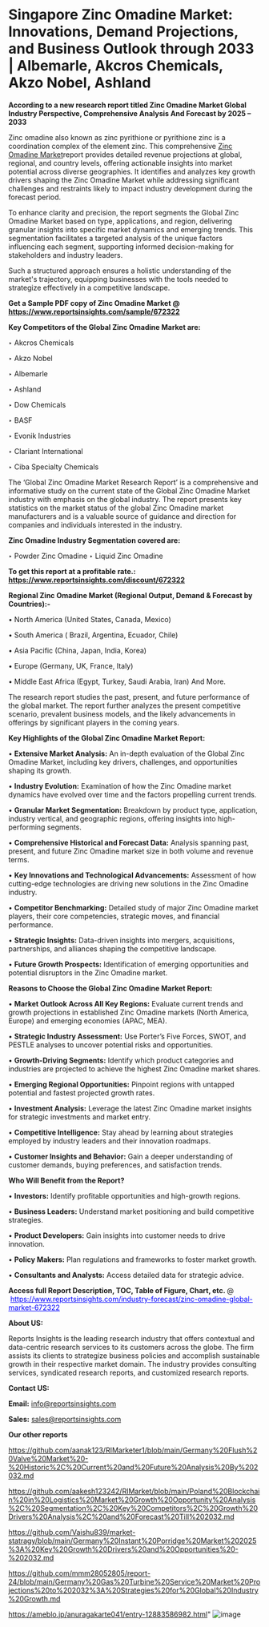 # Singapore Zinc Omadine Market: Innovations, Demand Projections, and Business Outlook through 2033 | Albemarle, Akcros Chemicals, Akzo Nobel, Ashland

<strong>According to a new research report titled Zinc Omadine Market Global Industry Perspective, Comprehensive Analysis And Forecast by 2025 – 2033</strong>

Zinc omadine also known as zinc pyrithione or pyrithione zinc is a coordination complex of the element zinc. This comprehensive <a href=https://www.reportsinsights.com/sample/672322>Zinc Omadine Market</a>report provides detailed revenue projections at global, regional, and country levels, offering actionable insights into market potential across diverse geographies. It identifies and analyzes key growth drivers shaping the Zinc Omadine Market while addressing significant challenges and restraints likely to impact industry development during the forecast period.

To enhance clarity and precision, the report segments the Global Zinc Omadine Market based on type, applications, and region, delivering granular insights into specific market dynamics and emerging trends. This segmentation facilitates a targeted analysis of the unique factors influencing each segment, supporting informed decision-making for stakeholders and industry leaders.

Such a structured approach ensures a holistic understanding of the market's trajectory, equipping businesses with the tools needed to strategize effectively in a competitive landscape.

<strong>Get a Sample PDF copy of Zinc Omadine Market </strong><strong>@<a href=https://www.reportsinsights.com/sample/672322 style=color:#0000ff;> https://www.reportsinsights.com/sample/672322</a></strong></font>

<strong>Key Competitors of the Global Zinc Omadine Market are:</strong>

‣ Akcros Chemicals

‣ Akzo Nobel

‣ Albemarle

‣ Ashland

‣ Dow Chemicals

‣ BASF

‣ Evonik Industries

‣ Clariant International

‣ Ciba Specialty Chemicals

The ‘Global Zinc Omadine Market Research Report’ is a comprehensive and informative study on the current state of the Global Zinc Omadine Market industry with emphasis on the global industry. The report presents key statistics on the market status of the global Zinc Omadine market manufacturers and is a valuable source of guidance and direction for companies and individuals interested in the industry.

<strong>Zinc Omadine Industry Segmentation covered are:</strong>

‣ Powder Zinc Omadine
‣ Liquid Zinc Omadine

<strong>To get this report at a profitable rate.: <a href=https://www.reportsinsights.com/discount/672322 style=color:#0000ff;>https://www.reportsinsights.com/discount/672322</a></strong></font>

<strong>Regional Zinc Omadine Market (Regional Output, Demand &amp; Forecast by Countries):-</strong>

• North America (United States, Canada, Mexico)

• South America ( Brazil, Argentina, Ecuador, Chile)

• Asia Pacific (China, Japan, India, Korea)

• Europe (Germany, UK, France, Italy)

• Middle East Africa (Egypt, Turkey, Saudi Arabia, Iran) And More.

The research report studies the past, present, and future performance of the global market. The report further analyzes the present competitive scenario, prevalent business models, and the likely advancements in offerings by significant players in the coming years.

<strong>Key Highlights of the Global Zinc Omadine Market Report:</strong>

• <strong>Extensive Market Analysis:</strong> An in-depth evaluation of the Global Zinc Omadine Market, including key drivers, challenges, and opportunities shaping its growth.

• <strong>Industry Evolution:</strong> Examination of how the Zinc Omadine market dynamics have evolved over time and the factors propelling current trends.

• <strong>Granular Market Segmentation:</strong> Breakdown by product type, application, industry vertical, and geographic regions, offering insights into high-performing segments.

• <strong>Comprehensive Historical and Forecast Data:</strong> Analysis spanning past, present, and future Zinc Omadine market size in both volume and revenue terms.

• <strong>Key Innovations and Technological Advancements:</strong> Assessment of how cutting-edge technologies are driving new solutions in the Zinc Omadine industry.

• <strong>Competitor Benchmarking:</strong> Detailed study of major Zinc Omadine market players, their core competencies, strategic moves, and financial performance.

• <strong>Strategic Insights:</strong> Data-driven insights into mergers, acquisitions, partnerships, and alliances shaping the competitive landscape.

• <strong>Future Growth Prospects:</strong> Identification of emerging opportunities and potential disruptors in the Zinc Omadine market.

<strong>Reasons to Choose the Global Zinc Omadine Market Report:</strong>

• <strong>Market Outlook Across All Key Regions:</strong> Evaluate current trends and growth projections in established Zinc Omadine markets (North America, Europe) and emerging economies (APAC, MEA).

• <strong>Strategic Industry Assessment:</strong> Use Porter’s Five Forces, SWOT, and PESTLE analyses to uncover potential risks and opportunities.

• <strong>Growth-Driving Segments:</strong> Identify which product categories and industries are projected to achieve the highest Zinc Omadine market shares.

• <strong>Emerging Regional Opportunities:</strong> Pinpoint regions with untapped potential and fastest projected growth rates.

• <strong>Investment Analysis:</strong> Leverage the latest Zinc Omadine market insights for strategic investments and market entry.

• <strong>Competitive Intelligence:</strong> Stay ahead by learning about strategies employed by industry leaders and their innovation roadmaps.

• <strong>Customer Insights and Behavior:</strong> Gain a deeper understanding of customer demands, buying preferences, and satisfaction trends.

<strong>Who Will Benefit from the Report?</strong>

• <strong>Investors:</strong> Identify profitable opportunities and high-growth regions.

• <strong>Business Leaders:</strong> Understand market positioning and build competitive strategies.

• <strong>Product Developers:</strong> Gain insights into customer needs to drive innovation.

• <strong>Policy Makers:</strong> Plan regulations and frameworks to foster market growth.

• <strong>Consultants and Analysts:</strong> Access detailed data for strategic advice.
</ul>
<strong>Access full Report Description, TOC, Table of Figure, Chart, etc. </strong>@  <a href=https://www.reportsinsights.com/industry-forecast/zinc-omadine-global-market-672322 style=color:#0000ff;>https://www.reportsinsights.com/industry-forecast/zinc-omadine-global-market-672322</a></font>

<strong><strong>About US</strong>:</strong>

Reports Insights is the leading research industry that offers contextual and data-centric research services to its customers across the globe. The firm assists its clients to strategize business policies and accomplish sustainable growth in their respective market domain. The industry provides consulting services, syndicated research reports, and customized research reports.

<strong>Contact US:</strong>

<p class=""""><b>Email:</b> <a href=mailto:info@reportsinsights.com>info@reportsinsights.com</a></p>
<p class=""""><b>Sales:</b> <a href=mailto:sales@reportsinsights.com>sales@reportsinsights.com</a></p>

<strong>Our other reports</strong>

<a href=https://github.com/aanak123/RIMarketer1/blob/main/Germany%20Flush%20Valve%20Market%20-%20Historic%2C%20Current%20and%20Future%20Analysis%20By%202032.md>https://github.com/aanak123/RIMarketer1/blob/main/Germany%20Flush%20Valve%20Market%20-%20Historic%2C%20Current%20and%20Future%20Analysis%20By%202032.md</a>

<a href=https://github.com/aakesh123242/RIMarket/blob/main/Poland%20Blockchain%20in%20Logistics%20Market%20Growth%20Opportunity%20Analysis%2C%20Segmentation%2C%20Key%20Competitors%2C%20Growth%20Drivers%20Analysis%2C%20and%20Forecast%20Till%202032.md>https://github.com/aakesh123242/RIMarket/blob/main/Poland%20Blockchain%20in%20Logistics%20Market%20Growth%20Opportunity%20Analysis%2C%20Segmentation%2C%20Key%20Competitors%2C%20Growth%20Drivers%20Analysis%2C%20and%20Forecast%20Till%202032.md</a>

<a href=https://github.com/Vaishu839/market-statragy/blob/main/Germany%20Instant%20Porridge%20Market%202025%3A%20Key%20Growth%20Drivers%20and%20Opportunities%20-%202032.md>https://github.com/Vaishu839/market-statragy/blob/main/Germany%20Instant%20Porridge%20Market%202025%3A%20Key%20Growth%20Drivers%20and%20Opportunities%20-%202032.md</a>

<a href=https://github.com/mmm28052805/report-24/blob/main/Germany%20Gas%20Turbine%20Service%20Market%20Projections%20to%202032%3A%20Strategies%20for%20Global%20Industry%20Growth.md>https://github.com/mmm28052805/report-24/blob/main/Germany%20Gas%20Turbine%20Service%20Market%20Projections%20to%202032%3A%20Strategies%20for%20Global%20Industry%20Growth.md</a>

<a href=https://ameblo.jp/anuragakarte041/entry-12883586982.html>https://ameblo.jp/anuragakarte041/entry-12883586982.html</a>"
![image](https://github.com/user-attachments/assets/3bd1f9fc-3d20-4cc0-9f07-719965b40c1f)
